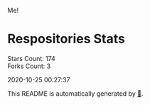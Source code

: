 Me!

# Respositories Stats
Stars Count: 174  
Forks Count: 3

2020-10-25 00:27:37  

This README is automatically generated by [🐰](https://github.com/rnitta/rnitta).
